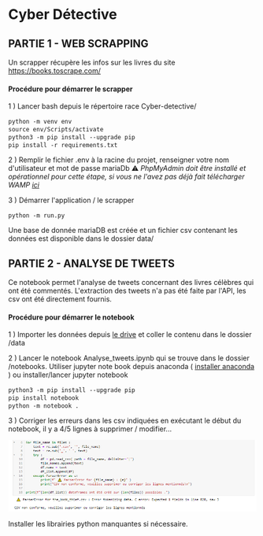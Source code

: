 # Cyber Détective

## PARTIE 1 - WEB SCRAPPING 

Un scrapper récupère les infos sur les livres du site https://books.toscrape.com/

#### Procédure pour démarrer le scrapper

1 ) Lancer bash depuis le répertoire race Cyber-detective/

```
python -m venv env
source env/Scripts/activate
python3 -m pip install --upgrade pip
pip install -r requirements.txt
```
  

2 ) Remplir le fichier .env à la racine du projet, renseigner votre nom d'utilisateur et mot de passe mariaDb
⚠️ *PhpMyAdmin doit être installé et opérationnel pour cette étape, si vous ne l'avez pas déjà fait télécharger WAMP [ici](https://www.wampserver.com/)*


3 ) Démarrer l'application / le scrapper
```
python -m run.py
```
Une base de donnée mariaDB est créée et un fichier csv contenant les données est disponible dans le dossier data/

## PARTIE 2 - ANALYSE DE TWEETS

Ce notebook permet l'analyse de tweets concernant des livres célèbres qui ont été commentés. 
L'extraction des tweets n'a pas été faite par l'API, les csv ont été directement fournis.

#### Procédure pour démarrer le notebook

1 ) Importer les données depuis [le drive](https://drive.google.com/drive/folders/1JVQ83p1c4PQpGrMWYoHkIt6lXI_pe2Co) et coller le contenu dans le dossier /data

2 ) Lancer le notebook Analyse_tweets.ipynb qui se trouve dans le dossier /notebooks. Utiliser jupyter note book depuis anaconda ( [installer anaconda](https://www.anaconda.com/products/distribution) ) ou installer/lancer jupyter notebook
```
python3 -m pip install --upgrade pip
pip install notebook
python -m notebook .
```

3 ) Corriger les erreurs dans les csv indiquées en exécutant le début du notebook, il y a 4/5 lignes à supprimer / modifier...

![img notebook][img]

[img]: notebooks/parseerror.PNG "Logo Title Text 2"

Installer les librairies python manquantes si nécessaire.
